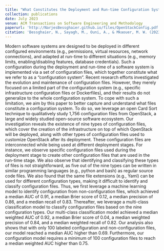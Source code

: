 ```yaml
---
title: "What Constitutes the Deployment and Run-time Configuration System? An Empirical Study on OpenStack Projects (Just Accepted)"
collection: publications
date: July 2023
venue: ACM Transactions on Software Engineering and Methodology
paperurl: 'http://NarjesBessghaier.github.io/files/OpenStackConfig.pdf'
citation: 'Bessghaier, N., Sayagh, M., Ouni, A., & Mkaouer, M. W. (2023). What Constitutes the Deployment and Run-time Configuration System? An Empirical Study on OpenStack Projects. ACM Transactions on Software Engineering and Methodology.'
---
```

Modern software systems are designed to be deployed in different configured environments (e.g., permissions, virtual resources, network connections), and adapted at run-time to different situations (e.g., memory limits, enabling/disabling features, database credentials). Such a configuration during the deployment and run-time of a software system is implemented via a set of configuration files, which together constitute what we refer to as a “configuration system”. Recent research efforts investigated the evolution and maintenance of configuration files. However, they merely focused on a limited part of the configuration system (e.g., specific infrastructure configuration files or Dockerfiles), and their results do not generalize to the whole configuration system. To cope with such a limitation, we aim by this paper to better capture and understand what files constitute a configuration system. To do so, we leverage an open Card Sort technique to qualitatively study 1,756 configuration files from OpenStack, a large and widely studied open-source software ecosystem. Our investigation reveals the existence of nine types of configuration files, which cover the creation of the infrastructure on top of which OpenStack will be deployed, along with other types of configuration files used to customize OpenStack after its deployment. These configuration files are interconnected while being used at different deployment stages. For instance, we observe specific configuration files used during the deployment stage to create other configuration files that are used in the run-time stage. We also observe that identifying and classifying these types of files is not straightforward, as five out of the nine types can be written in similar programming languages (e.g., python and bash) as regular source code files. We also found that the same file extensions (e.g., Yaml) can be used for different configuration types, making it difficult to identify and classify configuration files. Thus, we first leverage a machine learning model to identify configuration from non-configuration files, which achieved a median AUC of 0.91, a median Brier score of 0.12, a median precision of 0.86, and a median recall of 0.83. Thereafter, we leverage a multi-class classification model to classify configuration files based on the nine configuration types. Our multi-class classification model achieved a median weighted AUC of 0.92, a median Brier score of 0.04, a median weighted precision of 0.84, and a median weighted recall of 0.82. Our analysis also shows that with only 100 labeled configuration and non-configuration files, our model reached a median AUC higher than 0.69. Furthermore, our configuration model requires a minimum of 100 configuration files to reach a median weighted AUC higher than 0.75.
